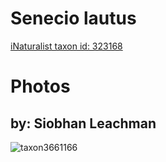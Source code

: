 
Senecio lautus
==============
  
[iNaturalist taxon id: 323168](https://www.inaturalist.org/taxa/323168)
# Photos

## by: Siobhan Leachman
  
![taxon3661166](https://inaturalist-open-data.s3.amazonaws.com/photos/3828118/medium.jpg)